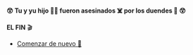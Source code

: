 **😲 Tu y yu hijo 👦🏻 fueron asesinados ☠️ por los duendes 👺 😲**

**EL FIN** 🎬

- [Comenzar de nuevo 🔁](../begin-journey.md)
